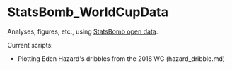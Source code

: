 # StatsBomb_WorldCupData
Analyses, figures, etc., using [StatsBomb open data](https://github.com/statsbomb/open-data). 

Current scripts:
- Plotting Eden Hazard's dribbles from the 2018 WC (hazard_dribble.md)